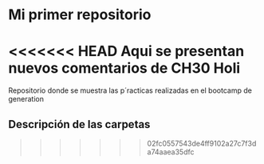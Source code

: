 # Mi primer repositorio
<<<<<<< HEAD
Aqui se presentan nuevos comentarios de CH30
Holi
=======

Repositorio donde se muestra las p´racticas
realizadas en el bootcamp de generation

## Descripción de las carpetas
>>>>>>> 02fc0557543de4ff9102a27c7f3da74aaea35dfc
